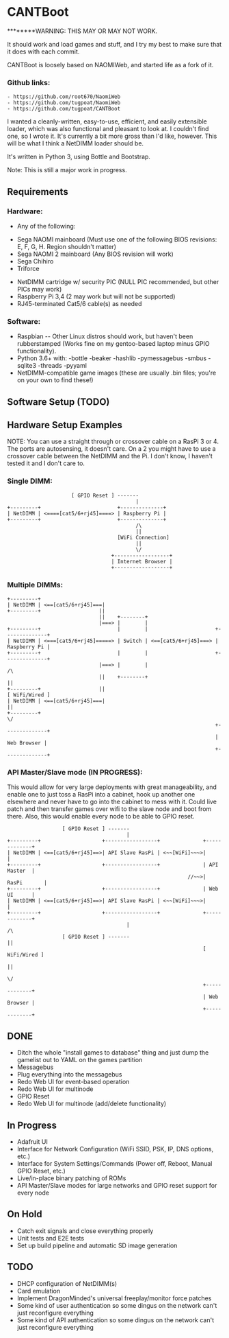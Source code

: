 CANTBoot
========
********WARNING: THIS MAY OR MAY NOT WORK.

It should work and load games and stuff, and I try my best to make sure that it does with each commit.

CANTBoot is loosely based on NAOMIWeb, and started life as a fork of it.
### Github links:
    - https://github.com/root670/NaomiWeb
    - https://github.com/tugpoat/NaomiWeb
    - https://github.com/tugpoat/CANTBoot

I wanted a cleanly-written, easy-to-use, efficient, and easily extensible loader, which was also functional and pleasant to look at.
I couldn't find one, so I wrote it. It's currently a bit more gross than I'd like, however.
This will be what I think a NetDIMM loader should be.

It's written in Python 3, using Bottle and Bootstrap.

Note: This is still a major work in progress.

Requirements
------------
### Hardware:
 * Any of the following:
  - Sega NAOMI mainboard (Must use one of the following BIOS revisions: E, F, G, H. Region shouldn't matter)
  - Sega NAOMI 2 mainboard (Any BIOS revision will work)
  - Sega Chihiro
  - Triforce

 * NetDIMM cartridge w/ security PIC (NULL PIC recommended, but other PICs may work)
 * Raspberry Pi 3,4 (2 may work but will not be supported)
 * RJ45-terminated Cat5/6 cable(s) as needed

### Software:
 * Raspbian -- Other Linux distros should work, but haven't been rubberstamped (Works fine on my gentoo-based laptop minus GPIO functionality).
 * Python 3.6+ with:
  -bottle
  -beaker
  -hashlib
  -pymessagebus
  -smbus
  -sqlite3
  -threads
  -pyyaml
 * NetDIMM-compatible game images (these are usually .bin files; you're on your own to find these!)

Software Setup (TODO)
---------------------

Hardware Setup Examples
-----------------------
NOTE: You can use a straight through or crossover cable on a RasPi 3 or 4. The ports are autosensing, it doesn't care.
      On a 2 you might have to use a crossover cable between the NetDIMM and the Pi. I don't know, I haven't tested it and I don't care to.

### Single DIMM:

                         [ GPIO Reset ] -------
                                              |
    +---------+                         +--------------+
    | NetDIMM | <====[cat5/6+rj45]====> | Raspberry Pi |
    +---------+                         +--------------+
                                              /\
                                              ||
                                        [WiFi Connection]
                                              ||
                                              \/
                                      +------------------+
                                      | Internet Browser |
                                      +------------------+

### Multiple DIMMs:

    +---------+
    | NetDIMM | <==[cat5/6+rj45]===|
    +---------+                   ||
                                  ||    +--------+
                                  |===> |        |
    +---------+                         |        |                      +--------------+
    | NetDIMM | <===[cat5/6+rj45]=====> | Switch | <==[cat5/6+rj45]===> | Raspberry Pi |
    +---------+                         |        |                      +--------------+
                                  |===> |        |                             /\
                                  ||    +--------+                             ||
    +---------+                   ||                                      [ WiFi/Wired ]
    | NetDIMM | <==[cat5/6+rj45]===|                                           ||
    +---------+                                                                \/
                                                                        +--------------+
                                                                        |  Web Browser |
                                                                        +--------------+

### API Master/Slave mode (IN PROGRESS):
This would allow for very large deployments with great manageability, and enable one to just toss a RasPi into a cabinet, hook up another one elsewhere and never have to go into the cabinet to mess with it. Could live patch and then transfer games over wifi to the slave node and boot from there. Also, this would enable every node to be able to GPIO reset.

                      [ GPIO Reset ] -------
                                           |
    +---------+                    +-----------------+              +-------------+
    | NetDIMM | <==[cat5/6+rj45]==>| API Slave RasPi | <~~[WiFi]~~~>|             |
    +---------+                    +-----------------+              | API Master  |
                                                               //~~>| RasPi       |
    +---------+                    +-----------------+              | Web UI      |
    | NetDIMM | <==[cat5/6+rj45]==>| API Slave RasPi | <~~[WiFi]~~~>|             |
    +---------+                    +-----------------+              +-------------+
                                           |                              /\
                      [ GPIO Reset ] -------                              ||
                                                                    [ WiFi/Wired ]
                                                                          ||
                                                                          \/
                                                                    +-------------+
                                                                    | Web Browser |
                                                                    +-------------+

DONE
----
 * Ditch the whole "install games to database" thing and just dump the gamelist out to YAML on the games partition
 * Messagebus
 * Plug everything into the messagebus
 * Redo Web UI for event-based operation
 * Redo Web UI for multinode
 * GPIO Reset
 * Redo Web UI for multinode (add/delete functionality)

In Progress
----
  * Adafruit UI
  * Interface for Network Configuration (WiFi SSID, PSK, IP, DNS options, etc.)
  * Interface for System Settings/Commands (Power off, Reboot, Manual GPIO Reset, etc.)
  * Live/in-place binary patching of ROMs
  * API Master/Slave modes for large networks and GPIO reset support for every node

On Hold
----
  * Catch exit signals and close everything properly
  * Unit tests and E2E tests
  * Set up build pipeline and automatic SD image generation

TODO
----
 * DHCP configuration of NetDIMM(s)
 * Card emulation
 * Implement DragonMinded's universal freeplay/monitor force patches
 * Some kind of user authentication so some dingus on the network can't just reconfigure everything
 * Some kind of API authentication so some dingus on the network can't just reconfigure everything
